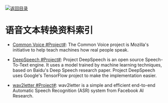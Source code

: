 [![返回目录](https://parg.co/UGo)](https://parg.co/b4z) 


# 语音文本转换资料索引

* [Common Voice #Project#](https://voice.mozilla.org/): The Common Voice project is Mozilla's initiative to help teach machines how real people speak.

* [DeepSpeech #Project#](https://github.com/mozilla/DeepSpeech): Project DeepSpeech is an open source Speech-To-Text engine. It uses a model trained by machine learning techniques, based on Baidu's Deep Speech research paper. Project DeepSpeech uses Google's TensorFlow project to make the implementation easier.

* [wav2letter #Project#](https://parg.co/UM8): wav2letter is a simple and efficient end-to-end Automatic Speech Recognition (ASR) system from Facebook AI Research.
